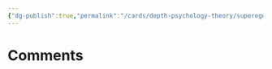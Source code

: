 ```yaml
---
{"dg-publish":true,"permalink":"/cards/depth-psychology-theory/superego-pair/","created":"2023-04-24T11:48:38.184+02:00","updated":"2023-04-24T16:06:42.295+02:00"}
---
```




# Comments 
<script src="https://utteranc.es/client.js"
        repo="Heart4sides/Comment_Section"
        issue-term="pathname"
        theme="gruvbox-dark"
        crossorigin="anonymous"
        async>
</script>